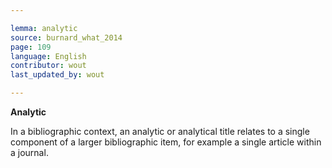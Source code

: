```yaml
---

lemma: analytic
source: burnard_what_2014
page: 109
language: English
contributor: wout
last_updated_by: wout

---
```


**Analytic**

In a bibliographic context, an analytic or analytical title relates to a single component of a larger bibliographic item, for example a single article within a journal.
